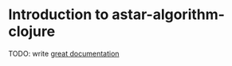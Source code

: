 # Introduction to astar-algorithm-clojure

TODO: write [great documentation](http://jacobian.org/writing/what-to-write/)
